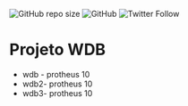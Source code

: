 ![GitHub repo size](https://img.shields.io/github/repo-size/emendesn/wdb_projeto)
![GitHub](https://img.shields.io/github/license/emendesn/wdb_projeto)
![Twitter Follow](https://img.shields.io/twitter/follow/emendesn?label=seguir&style=social)
# Projeto WDB
 - wdb - protheus 10
 - wdb2- protheus 10
 - wdb3- protheus 10
